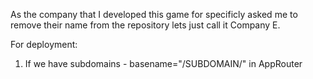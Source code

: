 As the company that I developed this game for specificly asked me to remove their name from the repository lets just call it Company E.

For deployment:

1) If we have subdomains -  basename="/SUBDOMAIN/" in AppRouter
